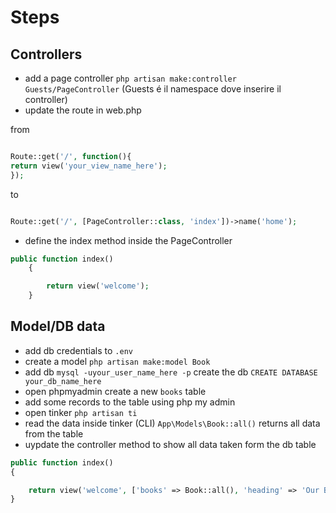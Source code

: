 # Steps

## Controllers

-   add a page controller `php artisan make:controller Guests/PageController` (Guests é il namespace dove inserire il controller)
-   update the route in web.php

from

```php

Route::get('/', function(){
return view('your_view_name_here');
});
```

to

```php

Route::get('/', [PageController::class, 'index'])->name('home');
```

-   define the index method inside the PageController

```php
public function index()
    {

        return view('welcome');
    }
```

## Model/DB data

-   add db credentials to `.env`
-   create a model `php artisan make:model Book`
-   add db `mysql -uyour_user_name_here -p` create the db `CREATE DATABASE your_db_name_here`
-   open phpmyadmin create a new `books` table
-   add some records to the table using php my admin
-   open tinker `php artisan ti`
-   read the data inside tinker (CLI) `App\Models\Book::all()` returns all data from the table
-   uypdate the controller method to show all data taken form the db table

```php
public function index()
{

    return view('welcome', ['books' => Book::all(), 'heading' => 'Our Books']);
}

```
